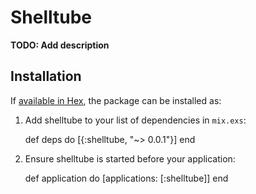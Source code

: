 # Shelltube

**TODO: Add description**

## Installation

If [available in Hex](https://hex.pm/docs/publish), the package can be installed as:

  1. Add shelltube to your list of dependencies in `mix.exs`:

        def deps do
          [{:shelltube, "~> 0.0.1"}]
        end

  2. Ensure shelltube is started before your application:

        def application do
          [applications: [:shelltube]]
        end

